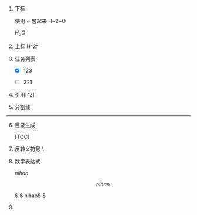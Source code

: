 1. 下标

   使用 ~ 包起来 H~2~O

   $H_{2}O$

2. 上标 H^2^

3. 任务列表

   - [x] 123

   - [ ] 321

4. 引用[^2]

5. 分割线

---

6. 目录生成

   [TOC]

7. 反转义符号  \

8. 数学表达式

   $nihao$

   $$ nihao $$

   $ \$ nihao\$  $

9. 

   

   

   
